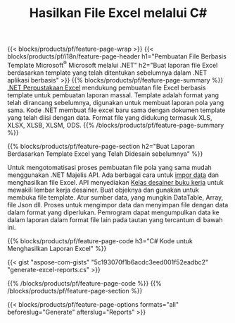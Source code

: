 ﻿---
title: Hasilkan File Excel melalui C#
url: /id/net/assembly/
description: Buat spreadsheet Microsoft Excel dari lembar template menggunakan C# kode
---
{{< blocks/products/pf/feature-page-wrap >}}
{{< blocks/products/pf/i18n/feature-page-header h1="Pembuatan File Berbasis Template Microsoft<sup>&reg;</sup> Microsoft melalui .NET" h2="Buat laporan file Excel berdasarkan template yang telah ditentukan sebelumnya dalam .NET aplikasi berbasis" >}}
{{% blocks/products/pf/feature-page-summary %}}
[.NET Perpustakaan Excel](/cells/net/) mendukung pembuatan file Excel berbasis template untuk pembuatan laporan massal. Template adalah format yang telah dirancang sebelumnya, digunakan untuk membuat laporan pola yang sama. Kode .NET membuat file excel baru sama dengan dokumen template yang telah diisi dengan data. Format file yang didukung termasuk XLS, XLSX, XLSB, XLSM, ODS.
{{% /blocks/products/pf/feature-page-summary %}}

{{% blocks/products/pf/feature-page-section h2="Buat Laporan Berdasarkan Template Excel yang Telah Didesain sebelumnya" %}}

Untuk mengotomatisasi proses pembuatan file pola yang sama mudah menggunakan .NET Majelis API. Ada berbagai cara untuk [impor data](https://docs.aspose.com/cells/net/import-data-into-worksheet/#importing-data-from-json) dan menghasilkan file Excel. API menyediakan [Kelas desainer buku kerja](https://reference.aspose.com/cells/net/aspose.cells/workbookdesigner) untuk mewakili lembar kerja desainer. Buat objeknya dan gunakan untuk membuka file template. Atur sumber data, yang mungkin DataTable, Array, file Json dll. Proses untuk mengimpor data dan menyimpan file dengan data dalam format yang diperlukan. Pemrogram dapat mengumpulkan data ke dalam laporan dalam format file lain pada tautan yang tercantum di bawah ini.



{{% blocks/products/pf/feature-page-code h3="C# Kode untuk Menghasilkan Laporan Excel" %}}

{{< gist "aspose-com-gists" "5c193070f1b6acdc3eed001f52eadbc2" "generate-excel-reports.cs" >}}

{{% /blocks/products/pf/feature-page-code %}}
{{% /blocks/products/pf/feature-page-section %}}

{{< blocks/products/pf/feature-page-options formats="all" beforeslug="Generate" afterslug="Reports" >}}